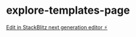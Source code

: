 # explore-templates-page

[Edit in StackBlitz next generation editor ⚡️](https://stackblitz.com/~/github.com/SantiagoSuHe/explore-templates-page)